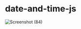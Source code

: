 ﻿# date-and-time-js

![Screenshot (84)](https://github.com/vishnu192003/date-and-time-js/assets/127621079/72ff7a98-4996-43d0-9e82-fb19579908f0)

